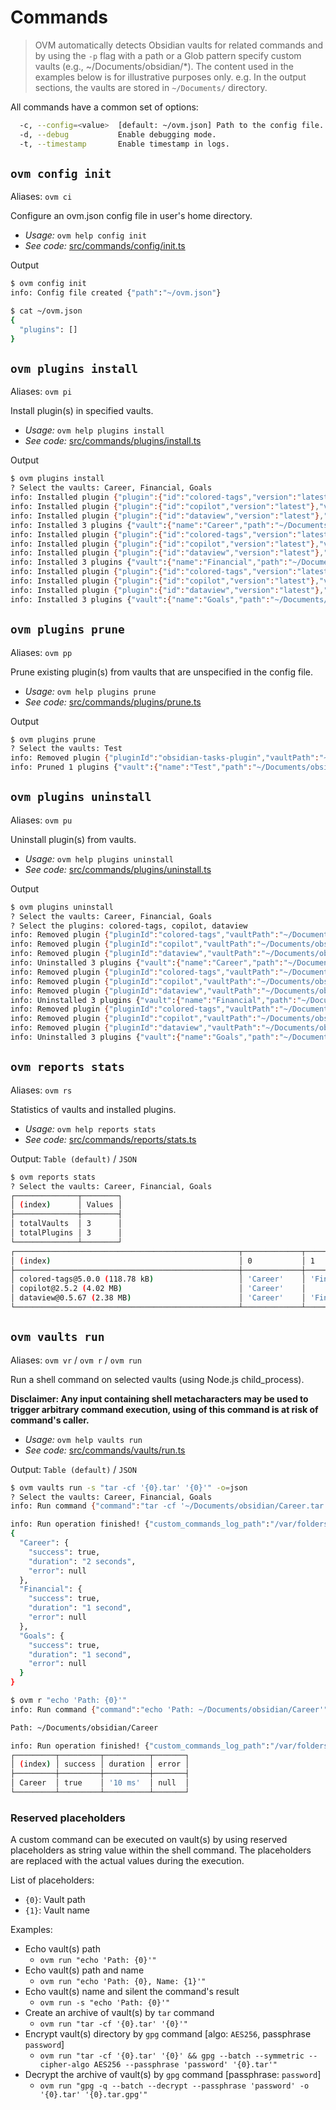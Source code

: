# Commands

> OVM automatically detects Obsidian vaults for related commands and by using the `-p` flag with a path or a Glob pattern specify custom vaults (e.g., ~/Documents/obsidian/\*).
> The content used in the examples below is for illustrative purposes only. e.g. In the output sections, the vaults are stored in `~/Documents/` directory.

All commands have a common set of options:

```bash
  -c, --config=<value>  [default: ~/ovm.json] Path to the config file.
  -d, --debug           Enable debugging mode.
  -t, --timestamp       Enable timestamp in logs.
```

## `ovm config init`

Aliases: `ovm ci`

Configure an ovm.json config file in user's home directory.

- _Usage:_ `ovm help config init`
- _See code:_ [src/commands/config/init.ts](src/commands/config/init.ts)

Output

```bash
$ ovm config init
info: Config file created {"path":"~/ovm.json"}

$ cat ~/ovm.json
{
  "plugins": []
}
```

## `ovm plugins install`

Aliases: `ovm pi`

Install plugin(s) in specified vaults.

- _Usage:_ `ovm help plugins install`
- _See code:_ [src/commands/plugins/install.ts](src/commands/plugins/install.ts)

Output

```bash
$ ovm plugins install
? Select the vaults: Career, Financial, Goals
info: Installed plugin {"plugin":{"id":"colored-tags","version":"latest"},"vault":{"name":"Career","path":"~/Documents/obsidian/Career"}}
info: Installed plugin {"plugin":{"id":"copilot","version":"latest"},"vault":{"name":"Career","path":"~/Documents/obsidian/Career"}}
info: Installed plugin {"plugin":{"id":"dataview","version":"latest"},"vault":{"name":"Career","path":"~/Documents/obsidian/Career"}}
info: Installed 3 plugins {"vault":{"name":"Career","path":"~/Documents/obsidian/Career"}}
info: Installed plugin {"plugin":{"id":"colored-tags","version":"latest"},"vault":{"name":"Financial","path":"~/Documents/obsidian/Financial"}}
info: Installed plugin {"plugin":{"id":"copilot","version":"latest"},"vault":{"name":"Financial","path":"~/Documents/obsidian/Financial"}}
info: Installed plugin {"plugin":{"id":"dataview","version":"latest"},"vault":{"name":"Financial","path":"~/Documents/obsidian/Financial"}}
info: Installed 3 plugins {"vault":{"name":"Financial","path":"~/Documents/obsidian/Financial"}}
info: Installed plugin {"plugin":{"id":"colored-tags","version":"latest"},"vault":{"name":"Goals","path":"~/Documents/obsidian/Goals"}}
info: Installed plugin {"plugin":{"id":"copilot","version":"latest"},"vault":{"name":"Goals","path":"~/Documents/obsidian/Goals"}}
info: Installed plugin {"plugin":{"id":"dataview","version":"latest"},"vault":{"name":"Goals","path":"~/Documents/obsidian/Goals"}}
info: Installed 3 plugins {"vault":{"name":"Goals","path":"~/Documents/obsidian/Goals"}}
```

## `ovm plugins prune`

Aliases: `ovm pp`

Prune existing plugin(s) from vaults that are unspecified in the config file.

- _Usage:_ `ovm help plugins prune`
- _See code:_ [src/commands/plugins/prune.ts](src/commands/plugins/prune.ts)

Output

```bash
$ ovm plugins prune
? Select the vaults: Test
info: Removed plugin {"pluginId":"obsidian-tasks-plugin","vaultPath":"~/Documents/obsidian/Test"}
info: Pruned 1 plugins {"vault":{"name":"Test","path":"~/Documents/obsidian/Test"}}
```

## `ovm plugins uninstall`

Aliases: `ovm pu`

Uninstall plugin(s) from vaults.

- _Usage:_ `ovm help plugins uninstall`
- _See code:_ [src/commands/plugins/uninstall.ts](src/commands/plugins/uninstall.ts)

Output

```bash
$ ovm plugins uninstall
? Select the vaults: Career, Financial, Goals
? Select the plugins: colored-tags, copilot, dataview
info: Removed plugin {"pluginId":"colored-tags","vaultPath":"~/Documents/obsidian/Career"}
info: Removed plugin {"pluginId":"copilot","vaultPath":"~/Documents/obsidian/Career"}
info: Removed plugin {"pluginId":"dataview","vaultPath":"~/Documents/obsidian/Career"}
info: Uninstalled 3 plugins {"vault":{"name":"Career","path":"~/Documents/obsidian/Career"}}
info: Removed plugin {"pluginId":"colored-tags","vaultPath":"~/Documents/obsidian/Financial"}
info: Removed plugin {"pluginId":"copilot","vaultPath":"~/Documents/obsidian/Financial"}
info: Removed plugin {"pluginId":"dataview","vaultPath":"~/Documents/obsidian/Financial"}
info: Uninstalled 3 plugins {"vault":{"name":"Financial","path":"~/Documents/obsidian/Financial"}}
info: Removed plugin {"pluginId":"colored-tags","vaultPath":"~/Documents/obsidian/Goals"}
info: Removed plugin {"pluginId":"copilot","vaultPath":"~/Documents/obsidian/Goals"}
info: Removed plugin {"pluginId":"dataview","vaultPath":"~/Documents/obsidian/Goals"}
info: Uninstalled 3 plugins {"vault":{"name":"Goals","path":"~/Documents/obsidian/Goals"}}
```

## `ovm reports stats`

Aliases: `ovm rs`

Statistics of vaults and installed plugins.

- _Usage:_ `ovm help reports stats`
- _See code:_ [src/commands/reports/stats.ts](src/commands/reports/stats.ts)

Output: `Table (default)` / `JSON`

```bash
$ ovm reports stats
? Select the vaults: Career, Financial, Goals
┌──────────────┬────────┐
│ (index)      │ Values │
├──────────────┼────────┤
│ totalVaults  │ 3      │
│ totalPlugins │ 3      │
└──────────────┴────────┘
┌──────────────────────────────────────────────────┬─────────────┬─────────────┬─────────┐
│ (index)                                          │ 0           │ 1           │ 2       │
├──────────────────────────────────────────────────┼─────────────┼─────────────┼─────────┤
│ colored-tags@5.0.0 (118.78 kB)                   │ 'Career'    │ 'Financial' │ 'Goals' │
│ copilot@2.5.2 (4.02 MB)                          │ 'Career'    │             │         │
│ dataview@0.5.67 (2.38 MB)                        │ 'Career'    │ 'Financial' │         │
└──────────────────────────────────────────────────┴─────────────┴─────────────┴─────────┘
```

## `ovm vaults run`

Aliases: `ovm vr` / `ovm r` / `ovm run`

Run a shell command on selected vaults (using Node.js child_process).

**Disclaimer: Any input containing shell metacharacters may be used to trigger arbitrary command execution, using of this command is at risk of command's caller.**

- _Usage:_ `ovm help vaults run`
- _See code:_ [src/commands/vaults/run.ts](src/commands/vaults/run.ts)

Output: `Table (default)` / `JSON`

```bash
$ ovm vaults run -s "tar -cf '{0}.tar' '{0}'" -o=json
? Select the vaults: Career, Financial, Goals
info: Run command {"command":"tar -cf '~/Documents/obsidian/Career.tar' '~/Documents/obsidian/Career'","vault":{"name":"Career","path":"~/Documents/obsidian/Career"}}

info: Run operation finished! {"custom_commands_log_path":"/var/folders/_v/j4w6kv1s27b6xjfzvl5k6lqm0000gn/T/ovm-custom-command.json"}
{
  "Career": {
    "success": true,
    "duration": "2 seconds",
    "error": null
  },
  "Financial": {
    "success": true,
    "duration": "1 second",
    "error": null
  },
  "Goals": {
    "success": true,
    "duration": "1 second",
    "error": null
  }
}

$ ovm r "echo 'Path: {0}'"
info: Run command {"command":"echo 'Path: ~/Documents/obsidian/Career'","vault":{"name":"Career","path":"~/Documents/obsidian/Career"}}

Path: ~/Documents/obsidian/Career

info: Run operation finished! {"custom_commands_log_path":"/var/folders/_v/j4w6kv1s27b6xjfzvl5k6lqm0000gn/T/ovm-custom-command.json"}
┌─────────┬─────────┬──────────┬───────┐
│ (index) │ success │ duration │ error │
├─────────┼─────────┼──────────┼───────┤
│ Career  │ true    │ '10 ms'  │ null  │
└─────────┴─────────┴──────────┴───────┘
```

### Reserved placeholders

A custom command can be executed on vault(s) by using reserved placeholders as string value within the shell command. The placeholders are replaced with the actual values during the execution.

List of placeholders:

- `{0}`: Vault path
- `{1}`: Vault name

Examples:

- Echo vault(s) path
  - `ovm run "echo 'Path: {0}'"`
- Echo vault(s) path and name
  - `ovm run "echo 'Path: {0}, Name: {1}'"`
- Echo vault(s) name and silent the command's result
  - `ovm run -s "echo 'Path: {0}'"`
- Create an archive of vault(s) by `tar` command
  - `ovm run "tar -cf '{0}.tar' '{0}'"`
- Encrypt vault(s) directory by `gpg` command [algo: `AES256`, passphrase `password`]
  - `ovm run "tar -cf '{0}.tar' '{0}' && gpg --batch --symmetric --cipher-algo AES256 --passphrase 'password' '{0}.tar'"`
- Decrypt the archive of vault(s) by `gpg` command [passphrase: `password`]
  - `ovm run "gpg -q --batch --decrypt --passphrase 'password' -o '{0}.tar' '{0}.tar.gpg'"`

